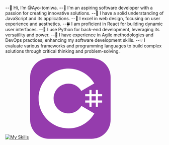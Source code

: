 --👋 Hi, I’m @Ayo-tomiwa.
--👀 I’m an aspiring software developer with a passion for creating innovative solutions.
--🌱 I have a solid understanding of JavaScript and its applications.
--🍁 I excel in web design, focusing on user experience and aesthetics.
--🍀 I am proficient in React for building dynamic user interfaces.
--🔰 I use Python for back-end development, leveraging its versatility and power.
--🌟 I have experience in Agile methodologies and DevOps practices, enhancing my software development skills.
--💡 I evaluate various frameworks and programming languages to build complex solutions through critical thinking and problem-solving.

  

  
 [![My Skills](https://skillicons.dev/icons?i=html,css,js,c,python,flutter,dart,linux,git,github)](https://skillicons.dev)
<svg xmlns="http://www.w3.org/2000/svg" width="256" height="256" fill="none"><rect width="256" height="256" fill="#953CAD" rx="60"/><path fill="#fff" d="M195.436 100.668v13.474h13.474v-13.474h6.737v13.474h13.473v6.737h-13.473v13.473h13.473v6.737h-13.473v13.474h-6.737v-13.474h-13.474v13.474h-6.737v-13.474h-13.473v-6.737h13.473v-13.473h-13.473v-6.737h13.473v-13.474h6.737Zm13.474 20.211h-13.474v13.473h13.474v-13.473Z"/><path fill="#fff" d="M122.001 33c35.143 0 65.827 19.086 82.261 47.456l-.16-.273-41.349 23.808c-8.146-13.793-23.081-23.102-40.213-23.293l-.539-.003c-26.126 0-47.306 21.179-47.306 47.304a47.08 47.08 0 0 0 6.239 23.47c8.154 14.235 23.482 23.837 41.067 23.837 17.692 0 33.108-9.724 41.221-24.111l-.197.345 41.286 23.918c-16.254 28.13-46.517 47.157-81.252 47.536l-1.058.006c-35.255 0-66.026-19.204-82.419-47.724C31.579 161.353 27 145.212 27 127.999 27 75.533 69.532 33 122.001 33Z"/></svg>
<!---
Ayo-tomiwa/Ayo-tomiwa is a ✨ special ✨ repository because its `README.md` (this file) appears on your GitHub profile.
You can click the Preview link to take a look at your changes.
--->
